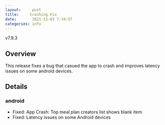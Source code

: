 ```yaml
---
layout:     post
title:     Crashing Fix
date:       2021-12-03 7:34:57
categories: info
---
```


v7.9.3

## Overview
This release fixes a bug that casued the app to crash and improves latency issues on some android devices.


## Details

  
### android
* Fixed: App Crash: Top meal plan creators list shows blank item
* Fixed: Latency issues on some Android devices
